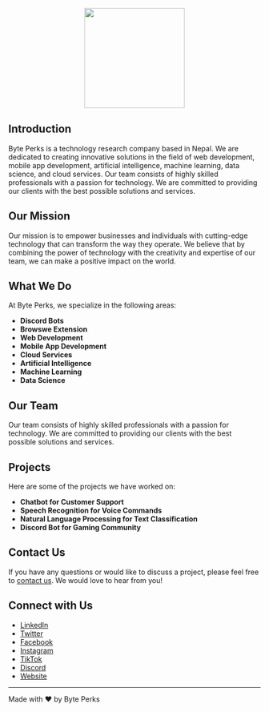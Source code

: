 <p align="center">
<img src="https://cdn.bimash.com.np/discord_bg/byteperkslogoi.png" height="200">
</p>

## Introduction
Byte Perks is a technology research company based in Nepal. We are dedicated to creating innovative solutions in the field of  web development, mobile app development, artificial intelligence, machine learning, data science, and cloud services. Our team consists of highly skilled professionals with a passion for technology. We are committed to providing our clients with the best possible solutions and services.

## Our Mission
Our mission is to empower businesses and individuals with cutting-edge technology that can transform the way they operate. We believe that by combining the power of technology with the creativity and expertise of our team, we can make a positive impact on the world.

## What We Do
At Byte Perks, we specialize in the following areas:

- **Discord Bots**
- **Browswe Extension**
- **Web Development**
- **Mobile App Development**
- **Cloud Services**
- **Artificial Intelligence**
- **Machine Learning**
- **Data Science**

## Our Team
Our team consists of highly skilled professionals with a passion for technology. We are committed to providing our clients with the best possible solutions and services.

## Projects
Here are some of the projects we have worked on:

- **Chatbot for Customer Support**
- **Speech Recognition for Voice Commands**
- **Natural Language Processing for Text Classification**
- **Discord Bot for Gaming Community**

## Contact Us
If you have any questions or would like to discuss a project, please feel free to [contact us](https://www.byteperks.com). We would love to hear from you!

## Connect with Us
- [LinkedIn](https://www.linkedin.com/company/byteperks)
- [Twitter](https://twitter.com/byteperks)
- [Facebook](https://www.facebook.com/byteperks)
- [Instagram](https://www.instagram.com/byteperks/)
- [TikTok](https://www.tiktok.com/@byteperks)
- [Discord](https://discord.gg/ApCzHabxB7)
- [Website](https://byteperks.com)

---

Made with ❤️ by Byte Perks
